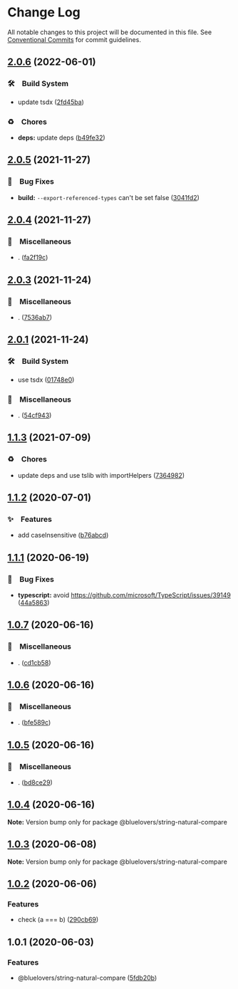 # Change Log

All notable changes to this project will be documented in this file.
See [Conventional Commits](https://conventionalcommits.org) for commit guidelines.

## [2.0.6](https://github.com/bluelovers/ws-array/compare/@bluelovers/string-natural-compare@2.0.5...@bluelovers/string-natural-compare@2.0.6) (2022-06-01)


### 🛠　Build System

* update tsdx ([2fd45ba](https://github.com/bluelovers/ws-array/commit/2fd45ba88a6190b28828eecff56a1d8152817ccb))


### ♻️　Chores

* **deps:** update deps ([b49fe32](https://github.com/bluelovers/ws-array/commit/b49fe32dd2967e3912a35f620ba7534097425a2a))





## [2.0.5](https://github.com/bluelovers/ws-array/compare/@bluelovers/string-natural-compare@2.0.4...@bluelovers/string-natural-compare@2.0.5) (2021-11-27)


### 🐛　Bug Fixes

* **build:** `--export-referenced-types` can't be set false ([3041fd2](https://github.com/bluelovers/ws-array/commit/3041fd20f3d144da0be68e89364f069576661ed5))





## [2.0.4](https://github.com/bluelovers/ws-array/compare/@bluelovers/string-natural-compare@2.0.3...@bluelovers/string-natural-compare@2.0.4) (2021-11-27)


### 🔖　Miscellaneous

* . ([fa2f19c](https://github.com/bluelovers/ws-array/commit/fa2f19c32ec97906ae387b9bf1c4c56f8d6d4a04))





## [2.0.3](https://github.com/bluelovers/ws-array/compare/@bluelovers/string-natural-compare@2.0.1...@bluelovers/string-natural-compare@2.0.3) (2021-11-24)


### 🔖　Miscellaneous

* . ([7536ab7](https://github.com/bluelovers/ws-array/commit/7536ab7df9edab42585ad83bb52051442408128b))





## [2.0.1](https://github.com/bluelovers/ws-array/compare/@bluelovers/string-natural-compare@1.1.3...@bluelovers/string-natural-compare@2.0.1) (2021-11-24)


### 🛠　Build System

* use tsdx ([01748e0](https://github.com/bluelovers/ws-array/commit/01748e0d43d4c36199119df1ecb1b17e61d7f10b))


### 🔖　Miscellaneous

* . ([54cf943](https://github.com/bluelovers/ws-array/commit/54cf943edbd7fa338a466e80e300c70dbaf9dc41))





## [1.1.3](https://github.com/bluelovers/ws-array/compare/@bluelovers/string-natural-compare@1.1.2...@bluelovers/string-natural-compare@1.1.3) (2021-07-09)


### ♻️　Chores

* update deps and use tslib with importHelpers ([7364982](https://github.com/bluelovers/ws-array/commit/7364982d9e8ebff5dc9b9742f187e3dc5d216f38))





## [1.1.2](https://github.com/bluelovers/ws-array/compare/@bluelovers/string-natural-compare@1.1.1...@bluelovers/string-natural-compare@1.1.2) (2020-07-01)


### ✨　Features

* add caseInsensitive ([b76abcd](https://github.com/bluelovers/ws-array/commit/b76abcd86398add2929b0822521471fcc0848ad4))





## [1.1.1](https://github.com/bluelovers/ws-array/compare/@bluelovers/string-natural-compare@1.0.7...@bluelovers/string-natural-compare@1.1.1) (2020-06-19)


### 🐛　Bug Fixes

* **typescript:** avoid https://github.com/microsoft/TypeScript/issues/39149 ([44a5863](https://github.com/bluelovers/ws-array/commit/44a586363f01f66ac4d061b71bdefd0a17d4d2b6))





## [1.0.7](https://github.com/bluelovers/ws-array/compare/@bluelovers/string-natural-compare@1.0.6...@bluelovers/string-natural-compare@1.0.7) (2020-06-16)


### 🔖　Miscellaneous

* . ([cd1cb58](https://github.com/bluelovers/ws-array/commit/cd1cb580fb89d57cb3a5083e150d6fa56db316a0))





## [1.0.6](https://github.com/bluelovers/ws-array/compare/@bluelovers/string-natural-compare@1.0.5...@bluelovers/string-natural-compare@1.0.6) (2020-06-16)


### 🔖　Miscellaneous

* . ([bfe589c](https://github.com/bluelovers/ws-array/commit/bfe589c597da1f2968eeba1ed98e8f504c1e6b82))





## [1.0.5](https://github.com/bluelovers/ws-array/compare/@bluelovers/string-natural-compare@1.0.4...@bluelovers/string-natural-compare@1.0.5) (2020-06-16)


### 🔖　Miscellaneous

* . ([bd8ce29](https://github.com/bluelovers/ws-array/commit/bd8ce293a344063948e326f5b426d1ccc860c813))





## [1.0.4](https://github.com/bluelovers/ws-array/compare/@bluelovers/string-natural-compare@1.0.3...@bluelovers/string-natural-compare@1.0.4) (2020-06-16)

**Note:** Version bump only for package @bluelovers/string-natural-compare





## [1.0.3](https://github.com/bluelovers/ws-array/compare/@bluelovers/string-natural-compare@1.0.2...@bluelovers/string-natural-compare@1.0.3) (2020-06-08)

**Note:** Version bump only for package @bluelovers/string-natural-compare





## [1.0.2](https://github.com/bluelovers/ws-array/compare/@bluelovers/string-natural-compare@1.0.1...@bluelovers/string-natural-compare@1.0.2) (2020-06-06)


### Features

* check (a === b) ([290cb69](https://github.com/bluelovers/ws-array/commit/290cb69b2360d0b5fe27f27b111d8670dc969e2f))





## 1.0.1 (2020-06-03)


### Features

* @bluelovers/string-natural-compare ([5fdb20b](https://github.com/bluelovers/ws-array/commit/5fdb20b81c5a96947e8dcef834a1403260419696))
